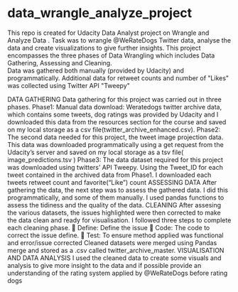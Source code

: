 # data_wrangle_analyze_project
This repo is created for Udacity Data Analyst project on Wrangle and Analyze Data .
Task was to wrangle @WeRateDogs Twitter data, analyse the data and create visualizations to give further insights. 
This project encompasses the three phases of Data Wrangling which includes Data Gathering, Assessing and Cleaning.  
Data was gathered both manually (provided by Udacity) and programmatically. 
Additional data for retweet counts and number of "Likes" was collected using Twitter API "Tweepy" 

DATA GATHERING
Data gathering for this project was carried out in three phases.
Phase1: Manual data download:
Weratedogs twitter archive data, which contains some tweets, dog ratings was provided by Udacity
and I downloaded this data from the resources section for the course and saved on my local storage
as a csv file(twitter_archive_enhanced.csv).
Phase2:
The second data needed for this project, the tweet image projection data. This data was
downloaded programmatically using a get request from the Udacity’s server and saved on my local
storage as a tsv file( image_predictions.tsv )
Phase3:
The data dataset required for this project was downloaded using twitters’ API Tweepy. Using the
Tweet_ID for each tweet contained in the archived data from Phase1. I downloaded each tweets
retweet count and favorite(“Like”) count
ASSESSING DATA
After gathering the data, the next step was to assess the gathered data. I did this programmatically,
and some of them manually. I used pandas functions to assess the tidiness and the quality of the
data.
CLEANING
After assesing the various datasets, the issues highlighted were then corrected to make the data
clean and ready for visualisation. I followed three steps to complete each cleaning phase.
 Define: Define the issue
 Code: The code to correct the issue define.
 Test: To ensure method applied was functional and error/issue corrected
Cleaned datasets were merged using Pandas merge and stored as a .csv called twitter_archive_master.
VISUALISATION AND DATA ANALYSIS
I used the cleaned data to create some visuals and analysis to give more insight to the data and if
possible provide an understanding of the rating system applied by @WeRateDogs before rating dogs
